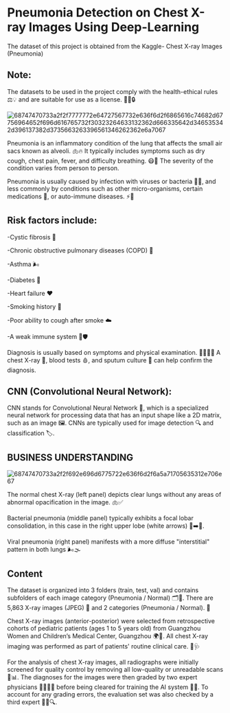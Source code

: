 # Pneumonia Detection on Chest X-ray Images Using Deep-Learning

The dataset of this project is obtained from the Kaggle- Chest X-ray Images (Pneumonia)

## Note:

The datasets to be used in the project comply with the health-ethical rules ⚖️💡 and are suitable for use as a license. 📜✅🔒

![68747470733a2f2f7777772e64727567732e636f6d2f6865616c74682d67756964652f696d616765732f30323264633132362d666335642d346535342d396137382d3735663263396561346262362e6a7067](https://github.com/user-attachments/assets/6e4bc8dd-9130-43fa-bc1d-9e0bffa4e862)

Pneumonia is an inflammatory condition of the lung that affects the small air sacs known as alveoli. 🫁🔥 It typically includes symptoms such as dry cough, chest pain, fever, and difficulty breathing. 😷💨 The severity of the condition varies from person to person.

Pneumonia is usually caused by infection with viruses or bacteria 🦠🦠, and less commonly by conditions such as other micro-organisms, certain medications 💊, or auto-immune diseases. ⚡🦠

## Risk factors include:
-Cystic fibrosis 🧬

-Chronic obstructive pulmonary diseases (COPD) 💨

-Asthma 🌬️

-Diabetes 🍩

-Heart failure ❤️

-Smoking history 🚬

-Poor ability to cough after smoke ☁️

-A weak immune system 🦠🛡️

Diagnosis is usually based on symptoms and physical examination. 👩‍⚕️👨‍⚕️ A chest X-ray 🩻, blood tests 🩸, and sputum culture 🧪 can help confirm the diagnosis.

## CNN (Convolutional Neural Network):
CNN stands for Convolutional Neural Network 🤖, which is a specialized neural network for processing data that has an input shape like a 2D matrix, such as an image 🖼️. CNNs are typically used for image detection 🔍 and classification 🏷️.

## BUSINESS UNDERSTANDING
![68747470733a2f2f692e696d6775722e636f6d2f6a5a71705635312e706e67](https://github.com/user-attachments/assets/e8027268-d41e-418f-b0db-6d3779035368)

The normal chest X-ray (left panel) depicts clear lungs without any areas of abnormal opacification in the image. 🫁✅

Bacterial pneumonia (middle panel) typically exhibits a focal lobar consolidation, in this case in the right upper lobe (white arrows) 🦠➡️🩻.

Viral pneumonia (right panel) manifests with a more diffuse "interstitial" pattern in both lungs 🌬️🌫️

## Content

The dataset is organized into 3 folders (train, test, val) and contains subfolders of each image category (Pneumonia / Normal) 🗂️🩻. There are 5,863 X-ray images (JPEG) 📸 and 2 categories (Pneumonia / Normal). 🏥

Chest X-ray images (anterior-posterior) were selected from retrospective cohorts of pediatric patients (ages 1 to 5 years old) from Guangzhou Women and Children’s Medical Center, Guangzhou 🌍👶. All chest X-ray imaging was performed as part of patients' routine clinical care. 💉🩺

For the analysis of chest X-ray images, all radiographs were initially screened for quality control by removing all low-quality or unreadable scans 🧐📊. The diagnoses for the images were then graded by two expert physicians 👩‍⚕️👨‍⚕️ before being cleared for training the AI system 🤖💡. To account for any grading errors, the evaluation set was also checked by a third expert 👨‍⚕️🔍.
